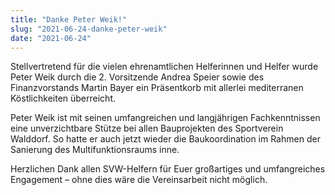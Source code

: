 ```yaml
---
title: "Danke Peter Weik!"
slug: "2021-06-24-danke-peter-weik"
date: "2021-06-24"
---
```

Stellvertretend für die vielen ehrenamtlichen Helferinnen und Helfer wurde Peter Weik durch die 2. Vorsitzende Andrea Speier sowie des Finanzvorstands Martin Bayer ein Präsentkorb mit allerlei mediterranen Köstlichkeiten überreicht.

Peter Weik ist mit seinen umfangreichen und langjährigen Fachkenntnissen eine unverzichtbare Stütze bei allen Bauprojekten des Sportverein Walddorf. So hatte er auch jetzt wieder die Baukoordination im Rahmen der Sanierung des Multifunktionsraums inne.

Herzlichen Dank allen SVW-Helfern für Euer großartiges und umfangreiches Engagement – ohne dies wäre die Vereinsarbeit nicht möglich.
